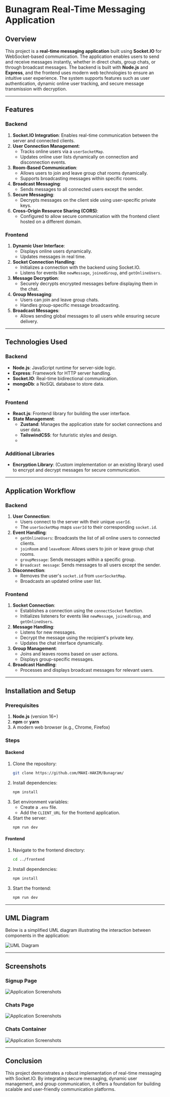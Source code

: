 # Bunagram Real-Time Messaging Application

## Overview
This project is a **real-time messaging application** built using **Socket.IO** for WebSocket-based communication. The application enables users to send and receive messages instantly, whether in direct chats, group chats, or through broadcast messages. The backend is built with **Node.js** and **Express**, and the frontend uses modern web technologies to ensure an intuitive user experience. The system supports features such as user authentication, dynamic online user tracking, and secure message transmission with decryption.

---

## Features

### Backend
1. **Socket.IO Integration**: Enables real-time communication between the server and connected clients.
2. **User Connection Management**:
   - Tracks online users via a `userSocketMap`.
   - Updates online user lists dynamically on connection and disconnection events.
3. **Room-Based Communication**:
   - Allows users to join and leave group chat rooms dynamically.
   - Supports broadcasting messages within specific rooms.
4. **Broadcast Messaging**:
   - Sends messages to all connected users except the sender.
5. **Secure Messaging**:
   - Decrypts messages on the client side using user-specific private keys.
6. **Cross-Origin Resource Sharing (CORS)**:
   - Configured to allow secure communication with the frontend client hosted on a different domain.

### Frontend
1. **Dynamic User Interface**:
   - Displays online users dynamically.
   - Updates messages in real time.
2. **Socket Connection Handling**:
   - Initializes a connection with the backend using Socket.IO.
   - Listens for events like `newMessage`, `joinedGroup`, and `getOnlineUsers`.
3. **Message Decryption**:
   - Securely decrypts encrypted messages before displaying them in the chat.
4. **Group Messaging**:
   - Users can join and leave group chats.
   - Handles group-specific message broadcasting.
5. **Broadcast Messages**:
   - Allows sending global messages to all users while ensuring secure delivery.

---

## Technologies Used

### Backend
- **Node.js**: JavaScript runtime for server-side logic.
- **Express**: Framework for HTTP server handling.
- **Socket.IO**: Real-time bidirectional communication.
- **mongoDb**: a NoSQL database to store data.
- 

### Frontend
- **React.js**: Frontend library for building the user interface.
- **State Management**:
  - **Zustand**: Manages the application state for socket connections and user data.
  - **TailswindCSS**: for futuristic styles and design.
  - 

### Additional Libraries
- **Encryption Library**: (Custom implementation or an existing library) used to encrypt and decrypt messages for secure communication.

---

## Application Workflow

### Backend
1. **User Connection**:
   - Users connect to the server with their unique `userId`.
   - The `userSocketMap` maps `userId` to their corresponding `socket.id`.
2. **Event Handling**:
   - `getOnlineUsers`: Broadcasts the list of all online users to connected clients.
   - `joinRoom` and `leaveRoom`: Allows users to join or leave group chat rooms.
   - `groupMessage`: Sends messages within a specific group.
   - `Broadcast message`: Sends messages to all users except the sender.
3. **Disconnection**:
   - Removes the user's `socket.id` from `userSocketMap`.
   - Broadcasts an updated online user list.

### Frontend
1. **Socket Connection**:
   - Establishes a connection using the `connectSocket` function.
   - Initializes listeners for events like `newMessage`, `joinedGroup`, and `getOnlineUsers`.
2. **Message Handling**:
   - Listens for new messages.
   - Decrypt the message using the recipient's private key.
   - Updates the chat interface dynamically.
3. **Group Management**:
   - Joins and leaves rooms based on user actions.
   - Displays group-specific messages.
4. **Broadcast Handling**:
   - Processes and displays broadcast messages for relevant users.

---

## Installation and Setup

### Prerequisites
1. **Node.js** (version 16+)
2. **npm** or **yarn**
3. A modern web browser (e.g., Chrome, Firefox)

### Steps

#### Backend
1. Clone the repository:
   ```bash
   git clone https://github.com/MAHI-HAKIM/Bunagram/
   ```
2. Install dependencies:
   ```bash
   npm install
   ```
3. Set environment variables:
   - Create a `.env` file.
   - Add the `CLIENT_URL` for the frontend application.
4. Start the server:
   ```bash
   npm run dev
   ```

#### Frontend
1. Navigate to the frontend directory:
   ```bash
   cd ../frontend
   ```
2. Install dependencies:
   ```bash
   npm install
   ```
3. Start the frontend:
   ```bash
   npm run dev
   ```

---

## UML Diagram

Below is a simplified UML diagram illustrating the interaction between components in the application:

![UML Diagram](https://github.com/MAHI-HAKIM/Bunagram/blob/main/docs/UML.png)

---

## Screenshots

### Signup Page
![Application Screenshots](https://github.com/MAHI-HAKIM/Bunagram/blob/main/docs/signupPage.png)
### Chats Page
![Application Screenshots](https://github.com/MAHI-HAKIM/Bunagram/blob/main/docs/chats.png)
### Chats Container 
![Application Screenshots](https://github.com/MAHI-HAKIM/Bunagram/blob/main/docs/chatcontainer.png)

---



## Conclusion
This project demonstrates a robust implementation of real-time messaging with Socket.IO. By integrating secure messaging, dynamic user management, and group communication, it offers a foundation for building scalable and user-friendly communication platforms.

